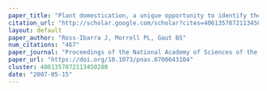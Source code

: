 ```yaml
---
paper_title: "Plant domestication, a unique opportunity to identify the genetic basis of adaptation"
citation_url: "http://scholar.google.com/scholar?cites=4061357872113450280&as_sdt=5,24&sciodt=0,24&hl=en"
layout: default
paper_author: "Ross-Ibarra J, Morrell PL, Gaut BS"
num_citations: "467"
paper_journal: "Proceedings of the National Academy of Sciences of the United States of America 104 Suppl 1: 8641-8648"
paper_url: "https://doi.org/10.1073/pnas.0700643104"
cluster: 4061357872113450280
date: "2007-05-15"
---
```

